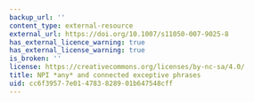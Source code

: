 ```yaml
---
backup_url: ''
content_type: external-resource
external_url: https://doi.org/10.1007/s11050-007-9025-8
has_external_licence_warning: true
has_external_license_warning: true
is_broken: ''
license: https://creativecommons.org/licenses/by-nc-sa/4.0/
title: NPI *any* and connected exceptive phrases
uid: cc6f3957-7e01-4783-8289-01b647548cff
---
```

